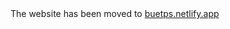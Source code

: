 <html>
The website has been moved to <a href="https://buetps.netlify.app">buetps.netlify.app</a>
</html>
